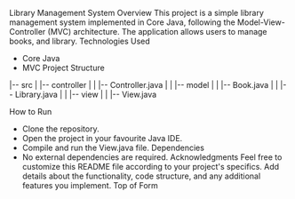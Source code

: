 
Library Management System
Overview
This project is a simple library management system implemented in Core Java, following the Model-View-Controller (MVC) architecture. The application allows users to manage books, and library.
Technologies Used
* Core Java
* MVC
Project Structure

|-- src
|   |-- controller
|   |   |-- Controller.java
|
|   |-- model
|   |   |-- Book.java
|   |   |-- Library.java
|
|   |-- view
|   |   |-- View.java

How to Run
* Clone the repository.
* Open the project in your favourite Java IDE.
* Compile and run the View.java file.
Dependencies
* No external dependencies are required.
Acknowledgments
Feel free to customize this README file according to your project's specifics. Add details about the functionality, code structure, and any additional features you implement.
Top of Form


